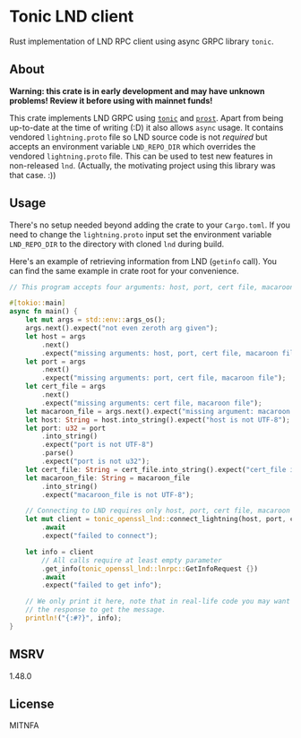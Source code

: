 # Tonic LND client

Rust implementation of LND RPC client using async GRPC library `tonic`.

## About

**Warning: this crate is in early development and may have unknown problems!
Review it before using with mainnet funds!**

This crate implements LND GRPC using [`tonic`](https://docs.rs/tonic/) and [`prost`](https://docs.rs/prost/).
Apart from being up-to-date at the time of writing (:D) it also allows `async` usage.
It contains vendored `lightning.proto` file so LND source code is not *required*
but accepts an environment variable `LND_REPO_DIR` which overrides the vendored `lightning.proto` file.
This can be used to test new features in non-released `lnd`.
(Actually, the motivating project using this library was that case. :))

## Usage

There's no setup needed beyond adding the crate to your `Cargo.toml`.
If you need to change the `lightning.proto` input set the environment variable `LND_REPO_DIR` to the directory with cloned `lnd` during build.

Here's an example of retrieving information from LND (`getinfo` call).
You can find the same example in crate root for your convenience.

```rust
// This program accepts four arguments: host, port, cert file, macaroon file

#[tokio::main]
async fn main() {
    let mut args = std::env::args_os();
    args.next().expect("not even zeroth arg given");
    let host = args
        .next()
        .expect("missing arguments: host, port, cert file, macaroon file");
    let port = args
        .next()
        .expect("missing arguments: port, cert file, macaroon file");
    let cert_file = args
        .next()
        .expect("missing arguments: cert file, macaroon file");
    let macaroon_file = args.next().expect("missing argument: macaroon file");
    let host: String = host.into_string().expect("host is not UTF-8");
    let port: u32 = port
        .into_string()
        .expect("port is not UTF-8")
        .parse()
        .expect("port is not u32");
    let cert_file: String = cert_file.into_string().expect("cert_file is not UTF-8");
    let macaroon_file: String = macaroon_file
        .into_string()
        .expect("macaroon_file is not UTF-8");

    // Connecting to LND requires only host, port, cert file, macaroon file
    let mut client = tonic_openssl_lnd::connect_lightning(host, port, cert_file, macaroon_file)
        .await
        .expect("failed to connect");

    let info = client
        // All calls require at least empty parameter
        .get_info(tonic_openssl_lnd::lnrpc::GetInfoRequest {})
        .await
        .expect("failed to get info");

    // We only print it here, note that in real-life code you may want to call `.into_inner()` on
    // the response to get the message.
    println!("{:#?}", info);
}
```

## MSRV

1.48.0

## License

MITNFA
